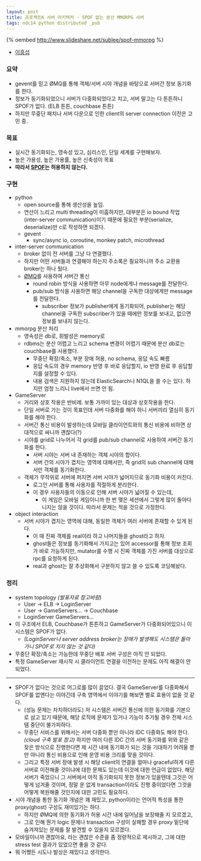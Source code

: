 ```yaml
---
layout: post
title: 프로젝트K 서버 아키텍처 - SPOF 없는 분산 MMORPG 서버
tags: ndc14 python distributed _pub
---
```


{% oembed http://www.slideshare.net/sublee/spof-mmorpg %}

* [이흥섭](http://subl.ee/)

### 요약 ###

* gevent를 믿고 ØMQ를 통해 객체/서버 시야 개념을 바탕으로 서버간 정보 동기화를 한다.
* 정보가 동기화되었으니 서버가 다중화되었다고 치고, 서버 말고는 다 튼튼하니 SPOF가 없다. (ELB 튼튼, couchbase 튼튼)
* 하지만 무중단 패치나 서버 다운으로 인한 client의 server connection 이전은 고민 중.

### 목표 ###

* 실시간 동기화되는, 영속성 있고, 심리스인, 단일 세계를 구현해보자.
* 높은 가용성, 높은 가용률, 높은 신축성이 목표
* **따라서 [SPOF](http://en.wikipedia.org/wiki/Single_point_of_failure)는 허용하지 않는다.**

### 구현 ###

* python
	* open source를 통해 생산성을 높임.
	* 연산이 느리고 multi threading이 미흡하지만, 대부분은 io bound 작업(inter-server communication)이기 때문에 필요한 부분(serialize, deserialize)만 c로 작성하면 되겠다.
	* gevent
		* sync/async io, coroutine, monkey patch, microthread
* inter-server communication
	* broker 없이 전 서버를 그냥 다 연결했다.
	* 하지만 어떤 서버들과 연결해야 하는지 주소록은 필요하니까 주소 교환용 broker는 하나 뒀다.
	* [ØMQ](http://zeromq.org/)를 사용하여 서버간 통신
		* round robin 방식을 사용하면 아무 node에게나 message를 전달한다.
		* pub/sub 방식을 사용하면 해당 channel을 구독한 대상에게만 message를 전달한다.
			* subscriber 정보가 publisher에게 동기화되어, publisher는 해당 channel을 구독한 subscriber가 있을 때에만 정보를 보내고, 없으면 정보를 보내지 않는다.
* mmorpg 분산 처리
	* 영속성은 db로, 휘발성은 memory로
	* rdbms는 분산 어렵고 느리고 schema 변경이 어렵기 때문에 분산 db로는 couchbase를 사용했다.
		* 무중단 확장/축소, 부분 장애 허용, no schema, 응답 속도 빠름
		* 응답 속도의 경우 memory 반영 후 바로 응답할지, io 반영 완료 후 응답할지를 설정할 수 있다.
		* 내용 검색은 지원하지 않는데 ElasticSearch나 N1QL을 쓸 수는 있다. 하지만 엄청 느리니 live에서 쓰면 안 됨.
* GameServer
	* 거리와 상호 작용은 반비례. 보통 가까이 있는 대상과 상호작용을 한다.
	* 단일 서버로 가는 것이 목표인데 서버 다중화를 해야 하니 서버끼리 열심히 동기화를 해야 한다.
	* 서버간 통신 비용이 발생하는데 모바일 클라이언트와의 통신 비용에 비하면 상대적으로 싸니까 괜찮다(?)
	* 시야를 grid로 나누어서 각 grid를 pub/sub channel로 사용하여 서버간 동기화를 한다.
		* 서버 시야는 서버 내 존재하는 객체 시야의 합이다.
		* 서버 간의 시야가 겹치는 영역에 대해서만, 즉 grid의 sub channel에 대해서만 객체를 동기화한다.
	* 객체가 무작위로 서버에 퍼지면 서버 시야가 넓어지므로 동기화 비용이 커진다.
		* 로그인 서버를 통해 사용자를 적절하게 분리한다.
		* 이 경우 사용자들의 이동으로 인해 서버 시야가 넓어질 수 있는데,
			* 이 게임은 모바일 게임이니까 한 번 맺은 세션에서 그렇게 많이 돌아다니지는 않을 것이다. 따라서 문제는 적을 것으로 가정한다.
* object interaction
	* 서버 시야가 겹치는 영역에 대해, 동일한 객체가 여러 서버에 존재할 수 있게 된다.
		* 이 때 진짜 객체를 real이라 하고 나머지들을 ghost라고 하자.
		* ghost들은 정보를 동기화해서 가지고는 있어 accessor를 통해 정보 조회가 바로 가능하지만, mutator를 수행 시 진짜 객체를 가진 서버를 대상으로 rpc를 요청하게 된다.
		* real과 ghost는 잘 추상화해서 구분하지 않고 쓸 수 있도록 코딩해놨다.

### 정리 ###
* system topology *(발표자료 참고바람)*
	* User -&gt; ELB -&gt; LoginServer
	* User -&gt; GameServers... -&gt; Couchbase
	* LoginServer  GameServers...
* 이 구조에서 ELB, Couchbase가 튼튼하고 GameServer가 다중화되어있으니 이 시스템은 SPOF가 없다.
	* *(LoginServer나 server address broker는 장애가 발생해도 시스템은 돌아가니 SPOF로 치지 않는 것 같다)*
* 무중단 확장/축소는 가능한데 무중단 배포 서버 구성은 아직 안 되었다.
* 특정 GameServer 재시작 시 클라이언트 연결을 이전하는 문제도 아직 해결이 안 되었다.

----------

* SPOF가 없다는 것으로 어그로를 많이 끌었다. 결국 GameServer를 다중화해서 SPOF를 없앤다는 이야긴데 구축 영역에서 이야기를 해보면 별로 효용이 없을 것 같다.
	* (성능 문제는 차치하더라도) 저 시스템은 서버간 통신에 의한 동기화를 기본으로 삼고 있기 때문에, 해당 로직에 문제가 있거나 기능이 추가될 경우 전체 시스템 중단이 불가피하다.
	* 무중단 서비스를 위해서는 서버 다중화 뿐만 아니라 IDC 다중화도 해야 한다. *(cloud 구축 발표 참고)* 하지만 여러 다른 IDC 간의 서버 동기화를 위와 같은 잦은 방식으로 진행한다면 제 시간 내에 동기화가 되는 것을 기대하기 어려울 뿐만 아니라 통신 비용으로 인해 운영 비용 크리를 맞을 것이다.
	* 그리고 특정 서버 장애 발생 시 해당 client의 연결을 얼마나 graceful하게 다른 서버로 이전해줄 것이냐에 대한 문제도 있는데 이것에 대한 언급이 없었다. 해당 서버가 죽었으니 그 서버에서 아직 동기화되지 못한 정보가 있을텐데 그것은 어떻게 넘겨줄 것이며, 정말 운 없게 transaction이라도 진행 중이었다면 그것을 어떻게 복원해줄 것인지에 대한 고민도 필요하다.
* 시야 개념을 통한 동기화 개념은 꽤 재밌고, python이라는 언어적 특성을 통한 proxy(ghost) 구성도 재미있기는 하다.
	* 하지만 ØMQ에 의한 동기화가 허용 시간 내에 일어남을 보장해줄 지 모르겠고,
	* 그로 인해 뭔가 logic 문제나 transaction 구성이 실패할 경우 proxy 밑단에 숨겨져있는 문제를 잘 발견할 수 있을지 모르겠다.
* 모바일이니까 괜찮아요, 라는 괜찮은 수준을 좀 정량적으로 제시하고, 그에 대한 stress test 결과가 있었으면 좋을 것 같다.
* 뭐 어쨌든 시도나 발상은 재밌다고 생각한다.

